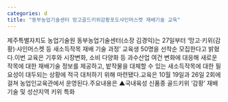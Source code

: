 ```yaml
---
categories: d
title: "동부농업기술센터 망고골드키위감황포도샤인머스켓 재배기술 교육"
---
```

제주특별자치도 농업기술원 동부농업기술센터(소장 김경익)는 27일부터 ‘망고·키위(감황)·샤인머스켓 등 새소득작목 재배 기술 과정’ 교육생 50명을 선착순 모집한다고 밝혔다.이번 교육은 기후와 시장변화, 소비 다양화 등 과수산업 여건 변화에 대응해 새로운 작목에 대한 재배기술 정보를 제공하고, 밭작물을 대체할 수 있는 새소득작목에 대한 필요성이 대두되는 상황에 적극 대처하기 위해 마련됐다.교육은 10월 19일과 26일 2회에 걸쳐 농업인교육관에서 운영된다.주요내용은 ▲국내육성 신품종 골드키위 ‘감황’ 재배 기술 및 성산지역 키위 특화